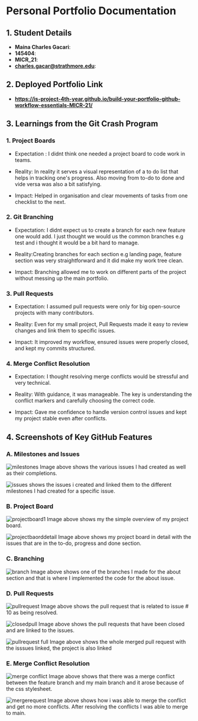 # Personal Portfolio Documentation

## 1. Student Details

- **Maina Charles Gacari**:
- **145404**:
- **MICR_21**:
- **charles.gacar@strathmore.edu**:

## 2. Deployed Portfolio Link

- **https://is-project-4th-year.github.io/build-your-portfolio-github-workflow-essentials-MICR-21/**

## 3. Learnings from the Git Crash Program

### 1. Project Boards

- Expectation : I didnt think one needed a project board to code work in teams.

- Reality: In reality it serves a visual representation of a to do list that helps in tracking one's progress. Also moving from to-do to done and vide versa was also a bit satisfying.

- Impact: Helped in organisation and clear movements of tasks from one checklist to the next.

### 2. Git Branching

- Expectation: I didnt expect us to create a branch for each new feature one would add. I just thought we would us the common branches e.g test and i thought it would be a bit hard to manage.

- Reality:Creating branches for each section e.g landing page, feature section was very straightforward and it did make my work tree clean.

- Impact: Branching allowed me to work on different parts of the project without messing up the main portfolio.

### 3. Pull Requests

- Expectation: I assumed pull requests were only for big open-source projects with many contributors.

- Reality: Even for my small project, Pull Requests made it easy to review changes and link them to specific issues.

- Impact: It improved my workflow, ensured issues were properly closed, and kept my commits structured.

### 4. Merge Conflict Resolution

- Expectation: I thought resolving merge conflicts would be stressful and very technical.

- Reality: With guidance, it was manageable. The key is understanding the conflict markers and carefully choosing the correct code.

- Impact: Gave me confidence to handle version control issues and kept my project stable even after conflicts.

## 4. Screenshots of Key GitHub Features

### A. Milestones and Issues

![milestones](screenshots/milestones.png) Image above shows the various issues I had created as well as their completions.

![issues](screenshots/issues.png) shows the issues i created and linked them to the different milestones I had created for a specific issue.

### B. Project Board

![ projectboard1](screenshots/project.png) Image above  shows my the simple overview of my project board.

![ projectbaorddetail](<screenshots/project detail.png>) Image above shows my project board in detail with the issues that are in the to-do, progress and done section.

### C. Branching

![ branch](screenshots/branching.png) Image above shows one of the branches I made for the about section and that is where I implemented the code for the about issue.

### D. Pull Requests

![pullrequest](screenshots/pullrequest.png) Image above  shows the pull request that is related to issue # 10 as being resolved.

![closedpull](<Screenshot 2025-06-26 203216.png>) Image above  shows the pull requests that have been closed and are linked to the issues.

![pullrequest full](image-3.png) Image above shows the whole merged pull request with the isssues linked, the project is also linked

### E. Merge Conflict Resolution

![merge conflict ](screenshots/conflict.png) Image above shows that there was  a merge conflict between the feature branch and my main branch and it arose because of the css stylesheet.

![mergerequest](<screenshots/merge request.png>) Image above  shows how i was able to merge the conflict and get no more conflicts. After resolving the conflicts I was able to merge to main.
